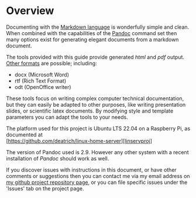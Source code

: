 <!-- -->
# Overview

Documenting with the [Markdown language][md] is wonderfully simple and clean.
When combined with the capabilities of the [Pandoc][pandoc] command set then
many options exist for generating elegant documents from a markdown document.

The tools provided with this guide provide generated *html* and *pdf* output.
[Other formats][pandoc-formats] are possible; including:

   * docx (Microsoft Word)
   * rtf (Rich Text Format)
   * odt (OpenOffice writer)

These tools focus on writing complex computer technical documentation, but 
they can easily be adapted to other purposes, like writing presentation
slides, or scientific latex documents.  By modifying style and template
parameters you can adapt the tools to your needs.

The platform used for this project is Ubuntu LTS 22.04 on a Raspberry Pi, as
documented at \
 [https://github.com/deatrich/linux-home-server][linservproj]

The version of Pandoc used is 2.9.  However any other system with a recent
installation of *Pandoc* should work as well.

[md]: https://www.markdownguide.org/getting-started/
[pandoc]: https://pandoc.org/
[pandoc-formats]: https://pandoc.org/MANUAL.html#options
[linservproj]: https://deatrich.github.io/linux-home-server/latest-version/linux-server.html#doc

If you discover issues with instructions in this document, or have other
comments or suggestions then you can contact me via my email address on
[my github project repository page][thisproject], or you can file specific
issues under the 'Issues' tab on the project page.

[mygithub]: https://github.com/deatrich/
[thisproject]: https://github.com/deatrich/doc-with-pandoc-markdown

<!--
```console
```
 -->
